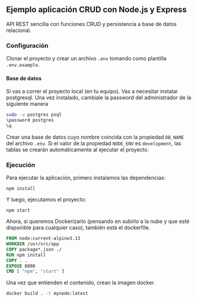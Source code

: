 ## Ejemplo aplicación CRUD con Node.js y Express
API REST sencilla con funciones CRUD y persistencia a base de datos relacional.

### Configuración
Clonar el proyecto y crear un archivo `.env` tomando como plantilla `.env.example`.

#### Base de datos
Si vas a correr el proyecto local (en tu equipo). Vas a necesitar instalar postgresql. Una vez instalado, cambiale la password del administrador de la siguiente manera 

```bash
sudo -u postgres psql
\password postgres
\q
```
Crear una base de datos cuyo nombre coincida con la propiedad `DB_NAME` del archivo `.env`. Si el valor de la propiedad `NODE_ENV` es `development`, las tablas se crearán automáticamente al ejecutar el proyecto.

### Ejecución
Para ejecutar la aplicación, primero instalamos las dependencias:
```
npm install
```

Y luego, ejecutamos el proyecto:
```
npm start
```

Ahora, si queremos Dockerizarlo (pensando en subirlo a la nube y que esté disponible para cualquier caso), también está el dockerfile.

```Dockerfile
FROM node:current-alpine3.13
WORKDIR /usr/src/app
COPY package*.json ./
RUN npm install
COPY . .
EXPOSE 8080
CMD [ "npm", "start" ]
```

Una vez que entienden el contenido, crean la imagen docker. 
```bash
docker build . -t mynode:latest
```